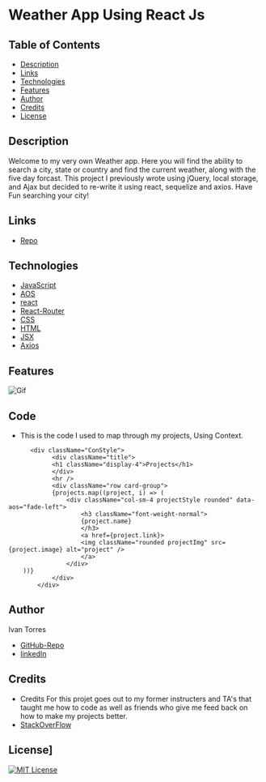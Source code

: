 # Weather App Using React Js

## Table of Contents
* [Description](#Description)
* [Links](#Links)
* [Technologies](#Technologies)
* [Features](#Features)
* [Author](#Author)
* [Credits](#Credits)
* [License](#License)

## Description 
Welcome to my very own Weather app. Here you will find the ability to search a city, state or country and find the current weather, along with the five day forcast. This project I previously wrote using jQuery, local storage, and Ajax but decided to re-write it using react, sequelize and axios. Have Fun searching your city!

## Links
* [Repo](https://github.com/IvanTorresMia/React-Weather-App)

## Technologies
* [JavaScript](https://www.w3schools.com/js/)
* [AOS](https://michalsnik.github.io/aos/)
* [react](https://reactjs.org/)
* [React-Router](https://reactrouter.com/)
* [CSS](https://www.w3schools.com/css/)
* [HTML](https://www.w3schools.com/html/)
* [JSX](https://reactjs.org/docs/introducing-jsx.html)
* [Axios](https://www.npmjs.com/package/axios)



## Features
![Gif](./reactportfolio.gif)

## Code

* This is the code I used to map through my projects, Using Context.
```
      <div className="ConStyle">
            <div className="title">
            <h1 className="display-4">Projects</h1>
            </div>
            <hr />
            <div className="row card-group">
            {projects.map((project, i) => (
                <div className="col-sm-4 projectStyle rounded" data-aos="fade-left">
                    <h3 className="font-weight-normal">
                    {project.name}
                    </h3>
                    <a href={project.link}>
                    <img className="rounded projectImg" src={project.image} alt="project" />
                    </a>
                </div>
    ))}
            </div>
        </div>
  ```


## Author
Ivan Torres
* [GitHub-Repo]()
* [linkedIn](www.linkedin.com/in/ivan-torres-0828931b2)

## Credits
* Credits For this projet goes out to my former instructers and TA's that taught me how to code as well as friends who give me feed back on how to make my projects better.
* [StackOverFlow](https://stackoverflow.com/)




## License]
[![MIT License](https://img.shields.io/badge/License-MIT-blue.svg)](https://www.mit.edu/~amini/LICENSE.md)